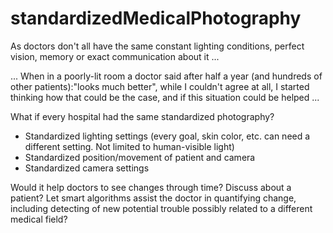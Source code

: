 # standardizedMedicalPhotography
As doctors don't all have the same constant lighting conditions, perfect vision, memory or exact communication about it ...

... When in a poorly-lit room a doctor said after half a year (and
hundreds of other patients):"looks much better", while I couldn't agree at
all, I started thinking how that could be the case, and if this situation
could be helped ...

What if every hospital had the same standardized photography?
- Standardized lighting settings (every goal, skin color, etc. can need a
different setting. Not limited to human-visible light)
- Standardized position/movement of patient and camera
- Standardized camera settings

Would it help doctors to see changes through time? Discuss about a
patient? Let smart algorithms assist the doctor in quantifying change,
including detecting of new potential trouble possibly related to a
different medical field?

